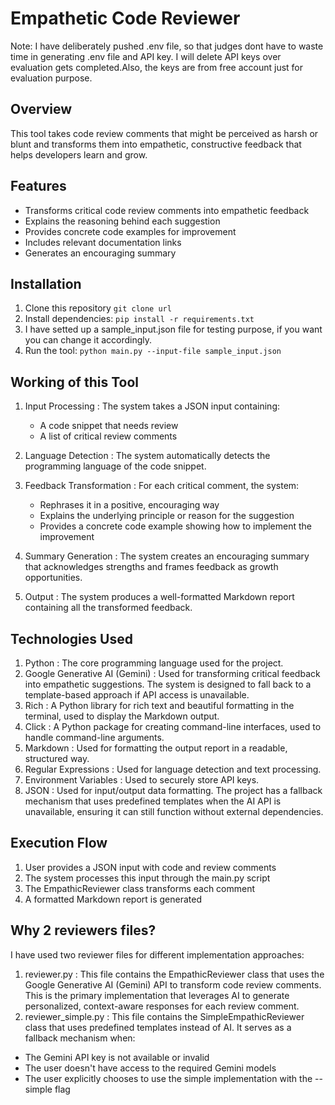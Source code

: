# Empathetic Code Reviewer

Note: I have deliberately pushed .env file, so that judges dont have to waste time in generating .env file and API key. I will delete API keys over evaluation gets completed.Also, the keys are from free account just for evaluation purpose.

## Overview

This tool takes code review comments that might be perceived as harsh or blunt and transforms them into empathetic, constructive feedback that helps developers learn and grow.

## Features

- Transforms critical code review comments into empathetic feedback
- Explains the reasoning behind each suggestion
- Provides concrete code examples for improvement
- Includes relevant documentation links
- Generates an encouraging summary

## Installation

1. Clone this repository `git clone url`
2. Install dependencies: `pip install -r requirements.txt`
3. I have setted up a sample_input.json file for testing purpose, if you want you can change it accordingly.
4. Run the tool: `python main.py --input-file sample_input.json`

## Working of this Tool

1. Input Processing : The system takes a JSON input containing:

   - A code snippet that needs review
   - A list of critical review comments

2. Language Detection : The system automatically detects the programming language of the code snippet.
3. Feedback Transformation : For each critical comment, the system:

   - Rephrases it in a positive, encouraging way
   - Explains the underlying principle or reason for the suggestion
   - Provides a concrete code example showing how to implement the improvement

4. Summary Generation : The system creates an encouraging summary that acknowledges strengths and frames feedback as growth opportunities.
5. Output : The system produces a well-formatted Markdown report containing all the transformed feedback.

## Technologies Used

1. Python : The core programming language used for the project.
2. Google Generative AI (Gemini) : Used for transforming critical feedback into empathetic suggestions. The system is designed to fall back to a template-based approach if API access is unavailable.
3. Rich : A Python library for rich text and beautiful formatting in the terminal, used to display the Markdown output.
4. Click : A Python package for creating command-line interfaces, used to handle command-line arguments.
5. Markdown : Used for formatting the output report in a readable, structured way.
6. Regular Expressions : Used for language detection and text processing.
7. Environment Variables : Used to securely store API keys.
8. JSON : Used for input/output data formatting.
   The project has a fallback mechanism that uses predefined templates when the AI API is unavailable, ensuring it can still function without external dependencies.

## Execution Flow

1. User provides a JSON input with code and review comments
2. The system processes this input through the main.py script
3. The EmpathicReviewer class transforms each comment
4. A formatted Markdown report is generated

## Why 2 reviewers files?

I have used two reviewer files for different implementation approaches:

1. reviewer.py : This file contains the EmpathicReviewer class that uses the Google Generative AI (Gemini) API to transform code review comments. This is the primary implementation that leverages AI to generate personalized, context-aware responses for each review comment.
2. reviewer_simple.py : This file contains the SimpleEmpathicReviewer class that uses predefined templates instead of AI. It serves as a fallback mechanism when:

- The Gemini API key is not available or invalid
- The user doesn't have access to the required Gemini models
- The user explicitly chooses to use the simple implementation with the --simple flag
